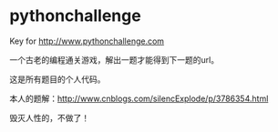 pythonchallenge
===============

Key for http://www.pythonchallenge.com

一个古老的编程通关游戏，解出一题才能得到下一题的url。

这是所有题目的个人代码。

本人的题解：http://www.cnblogs.com/silencExplode/p/3786354.html


毁灭人性的，不做了！

